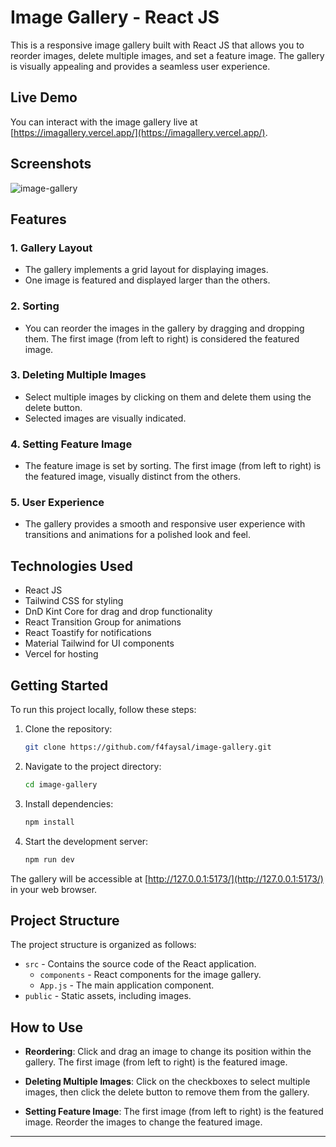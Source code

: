 # Image Gallery - React JS

This is a responsive image gallery built with React JS that allows you to reorder images, delete multiple images, and set a feature image. The gallery is visually appealing and provides a seamless user experience.

## Live Demo

You can interact with the image gallery live at [https://imagallery.vercel.app/](https://imagallery.vercel.app/).

## Screenshots
<img src="https://res.cloudinary.com/dhvuyehnq/image/upload/v1698920652/ez8ew4ltfywvlosklzwb.png" alt="image-gallery">

## Features

### 1. Gallery Layout

- The gallery implements a grid layout for displaying images.
- One image is featured and displayed larger than the others.

### 2. Sorting

- You can reorder the images in the gallery by dragging and dropping them. The first image (from left to right) is considered the featured image.

### 3. Deleting Multiple Images

- Select multiple images by clicking on them and delete them using the delete button.
- Selected images are visually indicated.

### 4. Setting Feature Image

- The feature image is set by sorting. The first image (from left to right) is the featured image, visually distinct from the others.

### 5. User Experience

- The gallery provides a smooth and responsive user experience with transitions and animations for a polished look and feel.

## Technologies Used

- React JS
- Tailwind CSS for styling
- DnD Kint Core for drag and drop functionality
- React Transition Group for animations
- React Toastify for notifications
- Material Tailwind for UI components
- Vercel for hosting

## Getting Started

To run this project locally, follow these steps:

1. Clone the repository:

   ```bash
   git clone https://github.com/f4faysal/image-gallery.git
   ```

2. Navigate to the project directory:

   ```bash
   cd image-gallery
   ```

3. Install dependencies:

   ```bash
   npm install
   ```

4. Start the development server:

   ```bash
   npm run dev
   ```

The gallery will be accessible at [http://127.0.0.1:5173/](http://127.0.0.1:5173/) in your web browser.

## Project Structure

The project structure is organized as follows:

- `src` - Contains the source code of the React application.
  - `components` - React components for the image gallery.
  - `App.js` - The main application component.
- `public` - Static assets, including images.

## How to Use

- **Reordering**: Click and drag an image to change its position within the gallery. The first image (from left to right) is the featured image.

- **Deleting Multiple Images**: Click on the checkboxes to select multiple images, then click the delete button to remove them from the gallery.

- **Setting Feature Image**: The first image (from left to right) is the featured image. Reorder the images to change the featured image.

---

